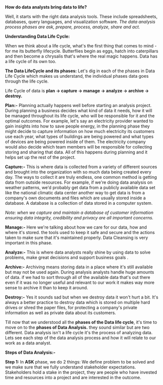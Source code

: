 **How do data analysts bring data to life?**

Well, it starts with the right data analysis tools. These include spreadsheets, databases, query languages, and visualization software. 
*The data analysis process phases are ask, prepare, process, analyze, share and act.*

**Understanding Data Life Cycle:**

When we think about a life cycle, what's the first thing that comes to mind - for me its butterfly lifecycle. 
Butterflies begin as eggs, hatch into caterpillars and then become a chrysalis that's where the real magic happens. 
Data has a life cycle of its own too. 
  
  **The Data LifeCycle and its phases:**
      Let's dig in each of the phases in Data Life Cycle which makes us understand, the individual phases data goes through the life cycle.
      
   Life Cycle of data is **plan -> capture -> manage -> analyze -> archive -> destroy.**
   
   **Plan:-** Planning actually happens well before starting an analysis project. During planning a business decides what kind of data it needs, how it will be managed throughout its life cycle, who will be responsible for it and the optimal outcomes.
   For example, let's say an electricity provider wanted to gain insights into how to save people energy, in the planning phase they might decide to capture information on how much electricity its customers use each year, what types of buildings are being powered and what types of devices are being powered inside of them. The electricity company would also decide which team members will be responsible for collecting storing and sharing that data. All of this happens during planning and it helps set up the rest of the project.
   
   **Capture:-** This is where data is collected from a variety of different sources and brought into the organization with so much data being created every day. The ways to collect it are truly endless, one common method is getting data from outside resources.
   For example, if we're doing data analysis on weather patterns, we'd probably get data from a publicly available data set like the national climatic data center another way to get data is from a company's own documents and files which are usually stored inside a database. A database is a collection of data stored in a computer system.
   
   *Note: when we capture and maintain a database of customer information ensuring data integrity, credibility and privacy are all important concerns.*
   
   **Manage:-** Here we're talking about how we care for our data, how and where it's stored. the tools used to keep it safe and secure and the actions taken to make sure that it's maintained properly. Data Cleansing is very important in this phase. 
   
   **Analyze:-** This is where data analysts really shine by using data to solve problems, make great decisions and support business goals .
   
   **Archive:-** Archiving means storing data in a place where it's still available but may not be used again. During analysis analysts handle huge amounts of data. if we had to sort through all of the available data that's out there even if it was no longer useful and relevant to our work it makes way more sense to archive it than to keep it around.
   
   **Destroy:-** Yes it sounds sad but when we destroy data it won't hurt a bit. It's always a better practice to destroy data which is stored on multiple hard drives or shred the paper files, for protecting a company's private information as well as private data about its customers. 
   
Till now that we understood all the **phases of the Data life cycle**, it's time to move on to the **phases of Data Analysis.** they sound similar but are two different.
Data analysis isn't a life cycle it's the process of analyzing data. Lets see each step of the data analysis process and how it will relate to our work as a data analyst.

**Steps of Data Analysis:-**

 **Step 1:** In **ASK** phase, we do 2 things: We define problem to be solved and we make sure that we fully understand stakeholder expectations. Stakeholders hold a stake in the project, they are people who have invested time and resources into a project and are interested in the outcome. 
